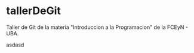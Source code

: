 # tallerDeGit

Taller de Git de la materia "Introduccion a la Programacion" de la FCEyN - UBA.

asdasd